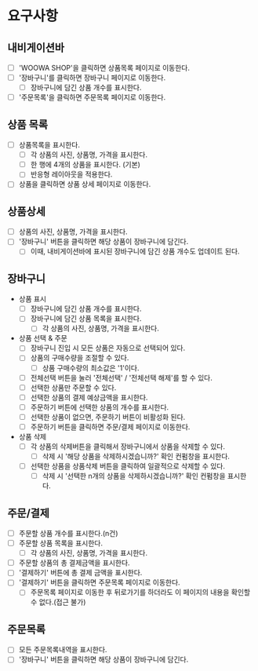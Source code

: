 # 요구사항

## 내비게이션바

- [ ] 'WOOWA SHOP'을 클릭하면 상품목록 페이지로 이동한다.
- [ ] '장바구니'를 클릭하면 장바구니 페이지로 이동한다.
  - [ ] 장바구니에 담긴 상품 개수를 표시한다.
- [ ] '주문목록'을 클릭하면 주문목록 페이지로 이동한다.

## 상품 목록

- [ ] 상품목록을 표시한다.
  - [ ] 각 상품의 사진, 상품명, 가격을 표시한다.
  - [ ] 한 행에 4개의 상품을 표시한다. (기본)
  - [ ] 반응형 레이아웃을 적용한다.
- [ ] 상품을 클릭하면 상품 상세 페이지로 이동한다.

## 상품상세

- [ ] 상품의 사진, 상품명, 가격을 표시한다.
- [ ] '장바구니' 버튼을 클릭하면 해당 상품이 장바구니에 담긴다.
  - [ ] 이때, 내비게이션바에 표시된 장바구니에 담긴 상품 개수도 업데이트 된다.

## 장바구니

- 상품 표시
  - [ ] 장바구니에 담긴 상품 개수를 표시한다.
  - [ ] 장바구니에 담긴 상품 목록을 표시한다.
    - [ ] 각 상품의 사진, 상품명, 가격을 표시한다.
- 상품 선택 & 주문
  - [ ] 장바구니 진입 시 모든 상품은 자동으로 선택되어 있다.
  - [ ] 상품의 구매수량을 조절할 수 있다.
    - [ ] 상품 구매수량의 최소값은 '1'이다.
  - [ ] 전체선택 버튼을 눌러 '전체선택' / '전체선택 해제'를 할 수 있다.
  - [ ] 선택한 상품만 주문할 수 있다.
  - [ ] 선택한 상품의 결제 예상금액을 표시한다.
  - [ ] 주문하기 버튼에 선택한 상품의 개수를 표시한다.
  - [ ] 선택한 상품이 없으면, 주문하기 버튼이 비활성화 된다.
  - [ ] 주문하기 버튼을 클릭하면 주문/결제 페이지로 이동한다.
- 상품 삭제
  - [ ] 각 상품의 삭제버튼을 클릭해서 장바구니에서 상품을 삭제할 수 있다.
    - [ ] 삭제 시 '해당 상품을 삭제하시겠습니까?' 확인 컨펌창을 표시한다.
  - [ ] 선택한 상품을 상품삭제 버튼을 클릭하여 일괄적으로 삭제할 수 있다.
    - [ ] 삭제 시 '선택한 n개의 상품을 삭제하시겠습니까?' 확인 컨펌창을 표시한다.

## 주문/결제

- [ ] 주문할 상품 개수를 표시한다.(n건)
- [ ] 주문할 상품 목록을 표시한다.
  - [ ] 각 상품의 사진, 상품명, 가격을 표시한다.
- [ ] 주문할 상품의 총 결제금액을 표시한다.
- [ ] '결제하기' 버튼에 총 결제 금액을 표시한다.
- [ ] '결제하기' 버튼을 클릭하면 주문목록 페이지로 이동한다.
  - [ ] 주문목록 페이지로 이동한 후 뒤로가기를 하더라도 이 페이지의 내용을 확인할 수 없다.(접근 불가)

## 주문목록

- [ ] 모든 주문목록내역을 표시한다.
- [ ] '장바구니' 버튼을 클릭하면 해당 상품이 장바구니에 담긴다.
